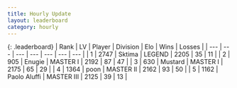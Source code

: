 ```yaml
---
title: Hourly Update
layout: leaderboard
category: hourly
---
```


{: .leaderboard}
| Rank | LV | Player | Division | Elo | Wins | Losses |
| --- | --- | --- | --- | --- | --- | --- |
| <span data-change="0">1</span> | 2747 | <span title="ID: 353063">Sktima</span> | LEGEND | <span data-change="0">2205</span> | <span data-change="0">35</span> | <span data-change="0">11</span> |
| <span data-change="0">2</span> | 905 | <span title="ID: 623502">Enugie</span> | MASTER I | <span data-change="0">2192</span> | <span data-change="0">87</span> | <span data-change="0">47</span> |
| <span data-change="0">3</span> | 630 | <span title="ID: 611082">Mustard</span> | MASTER I | <span data-change="-1">2175</span> | <span data-change="0">65</span> | <span data-change="1">29</span> |
| <span data-change="0">4</span> | 1364 | <span title="ID: 540690">poon</span> | MASTER II | <span data-change="0">2162</span> | <span data-change="0">93</span> | <span data-change="0">50</span> |
| <span data-change="0">5</span> | 1162 | <span title="ID: 512212">Paolo Aluffi</span> | MASTER III | <span data-change="-11">2125</span> | <span data-change="0">39</span> | <span data-change="1">13</span> |